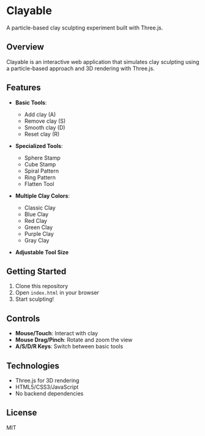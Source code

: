 # Clayable

A particle-based clay sculpting experiment built with Three.js.

## Overview

Clayable is an interactive web application that simulates clay sculpting using a particle-based approach and 3D rendering with Three.js.

## Features

- **Basic Tools**:
  - Add clay (A)
  - Remove clay (S)
  - Smooth clay (D)
  - Reset clay (R)

- **Specialized Tools**:
  - Sphere Stamp
  - Cube Stamp
  - Spiral Pattern
  - Ring Pattern
  - Flatten Tool

- **Multiple Clay Colors**:
  - Classic Clay
  - Blue Clay
  - Red Clay
  - Green Clay
  - Purple Clay
  - Gray Clay

- **Adjustable Tool Size**

## Getting Started

1. Clone this repository
2. Open `index.html` in your browser
3. Start sculpting!

## Controls

- **Mouse/Touch**: Interact with clay
- **Mouse Drag/Pinch**: Rotate and zoom the view
- **A/S/D/R Keys**: Switch between basic tools

## Technologies

- Three.js for 3D rendering
- HTML5/CSS3/JavaScript
- No backend dependencies

## License

MIT